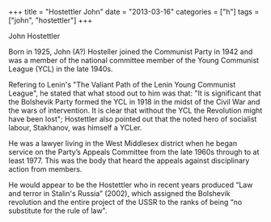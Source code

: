 +++
title = "Hostettler John"
date = "2013-03-16"
categories = ["h"]
tags = ["john", "hostettler"]
+++

John Hostettler

Born in 1925, John (A?) Hosteller joined the Communist Party in 1942 and was a member of the national committee member of the Young Communist League (YCL) in the late 1940s.

Refering to Lenin's "The Valiant Path of the Lenin Young Communist League", he stated that what stood out to him was that: "It is significant that the Bolshevik Party formed the YCL in 1918 in the midst of the Civil War and the wars of intervention. It is clear that without the YCL the Revolution might have been lost"; Hostettler also pointed out that the noted hero of socialist labour, Stakhanov, was himself a YCLer.

He was a lawyer living in the West Middlesex district when he began service on the Party’s Appeals Committee from the late 1960s through to at least 1977. This was the body that heard the appeals against disciplinary action from members.

He would appear to be the Hostettler who in recent years produced “Law and terror in Stalin's Russia” (2002), which assigned the Bolshevik revolution and the entire project of the USSR to the ranks of being “no substitute for the rule of law".
